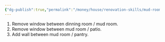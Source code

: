 ```yaml
---
{"dg-publish":true,"permalink":"/money/house/renovation-skills/mud-room/","tags":["oakmore"],"created":"Jun 06, 2023, 7:49 PM"}
---
```



1. Remove window between dinning room / mud room.
2. Remove window between mud room / patio.
3. Add wall between mud room / pantry.